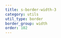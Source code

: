 ```yaml
---
title: s-border-width-3
category: utils
util_type: border
border_group: width
order: 102
---
```

<span class="s-border s-border-width-3"></span>